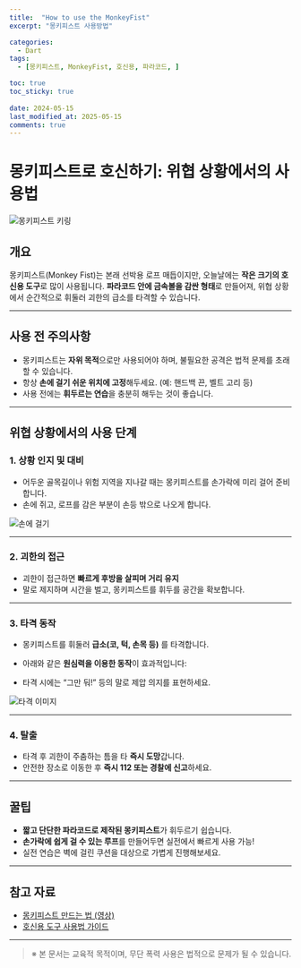 ```yaml
---
title:  "How to use the MonkeyFist" 
excerpt: "몽키피스트 사용방법"

categories:
  - Dart
tags:
  - [몽키피스트, MonkeyFist, 호신용, 파라코드, ]

toc: true
toc_sticky: true
 
date: 2024-05-15
last_modified_at: 2025-05-15
comments: true
---
```


# 몽키피스트로 호신하기: 위협 상황에서의 사용법

![몽키피스트 키링](images/monkeyfist_keychain.jpg)

## 개요

몽키피스트(Monkey Fist)는 본래 선박용 로프 매듭이지만, 오늘날에는 **작은 크기의 호신용 도구**로 많이 사용됩니다. **파라코드 안에 금속볼을 감싼 형태**로 만들어져, 위협 상황에서 순간적으로 휘둘러 괴한의 급소를 타격할 수 있습니다.

---

## 사용 전 주의사항

- 몽키피스트는 **자위 목적**으로만 사용되어야 하며, 불필요한 공격은 법적 문제를 초래할 수 있습니다.
- 항상 **손에 걸기 쉬운 위치에 고정**해두세요. (예: 핸드백 끈, 벨트 고리 등)
- 사용 전에는 **휘두르는 연습**을 충분히 해두는 것이 좋습니다.

---

## 위협 상황에서의 사용 단계

### 1. 상황 인지 및 대비

- 어두운 골목길이나 위험 지역을 지나갈 때는 몽키피스트를 손가락에 미리 걸어 준비합니다.
- 손에 쥐고, 로프를 감은 부분이 손등 밖으로 나오게 합니다.

![손에 걸기](images/monkeyfist_hand.jpg)

---

### 2. 괴한의 접근

- 괴한이 접근하면 **빠르게 후방을 살피며 거리 유지**  
- 말로 제지하며 시간을 벌고, 몽키피스트를 휘두를 공간을 확보합니다.

---

### 3. 타격 동작

- 몽키피스트를 휘둘러 **급소(코, 턱, 손목 등)** 를 타격합니다.
- 아래와 같은 **원심력을 이용한 동작**이 효과적입니다:


- 타격 시에는 “그만 둬!” 등의 말로 제압 의지를 표현하세요.

![타격 이미지](images/monkeyfist_attack.jpg)

---

### 4. 탈출

- 타격 후 괴한이 주춤하는 틈을 타 **즉시 도망**갑니다.
- 안전한 장소로 이동한 후 **즉시 112 또는 경찰에 신고**하세요.

---

## 꿀팁

- **짧고 단단한 파라코드로 제작된 몽키피스트**가 휘두르기 쉽습니다.
- **손가락에 쉽게 걸 수 있는 루프**를 만들어두면 실전에서 빠르게 사용 가능!
- 실전 연습은 벽에 걸린 쿠션을 대상으로 가볍게 진행해보세요.

---

## 참고 자료

- [몽키피스트 만드는 법 (영상)](https://www.youtube.com/watch?v=1tqLQG1nU8s)
- [호신용 도구 사용법 가이드](https://www.selfdefense.org/tools)

---

> ※ 본 문서는 교육적 목적이며, 무단 폭력 사용은 법적으로 문제가 될 수 있습니다.


